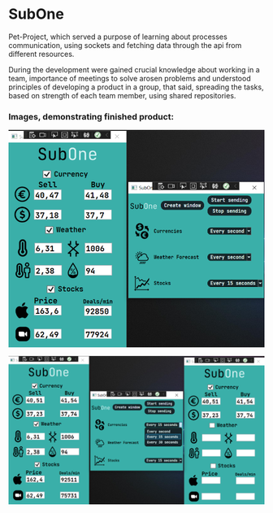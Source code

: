 # SubOne

Pet-Project, which served a purpose of learning about processes communication, using sockets and fetching data through the api from different resources.

During the development were gained crucial knowledge about working in a team, importance of meetings to solve arosen problems and understood principles of developing a product in a group, that said, spreading the tasks, based on strength of each team member, using shared repositories.

### Images, demonstrating finished product:
![alt text](https://github.com/kapitanchuk/OperatingSystems/blob/master/OneSub.Client/Images/Production.png?raw=true)


![alt text](https://github.com/kapitanchuk/OperatingSystems/blob/master/OneSub.Client/Images/Production_2.png?raw=true)
